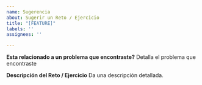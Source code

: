 ```yaml
---
name: Sugerencia
about: Sugerir un Reto / Ejercicio
title: "[FEATURE]"
labels: ''
assignees: ''

---
```


**Esta relacionado a un problema que encontraste?**
Detalla el problema que encontraste

**Descripción del Reto / Ejercicio**
Da una descripción detallada.
